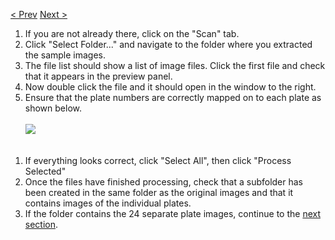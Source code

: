 [< Prev](Tutorial1.md) [Next >](Tutorial3.md)

  1. If you are not already there, click on the "Scan" tab.
  1. Click "Select Folder..." and navigate to the folder where you extracted the sample images.
  1. The file list should show a list of image files. Click the first file and check that it appears in the preview panel.
  1. Now double click the file and it should open in the window to the right.
  1. Ensure that the plate numbers are correctly mapped on to each plate as shown below.<br><br><img src='https://balony.googlecode.com/svn/wiki/scan-tut.png' /><br><br>
<ol><li>If everything looks correct, click "Select All", then click "Process Selected"<br>
</li><li>Once the files have finished processing, check that a subfolder has been created in the same folder as the original images and that it contains images of the individual plates.<br>
</li><li>If the folder contains the 24 separate plate images, continue to the <a href='Tutorial3.md'>next section</a>.